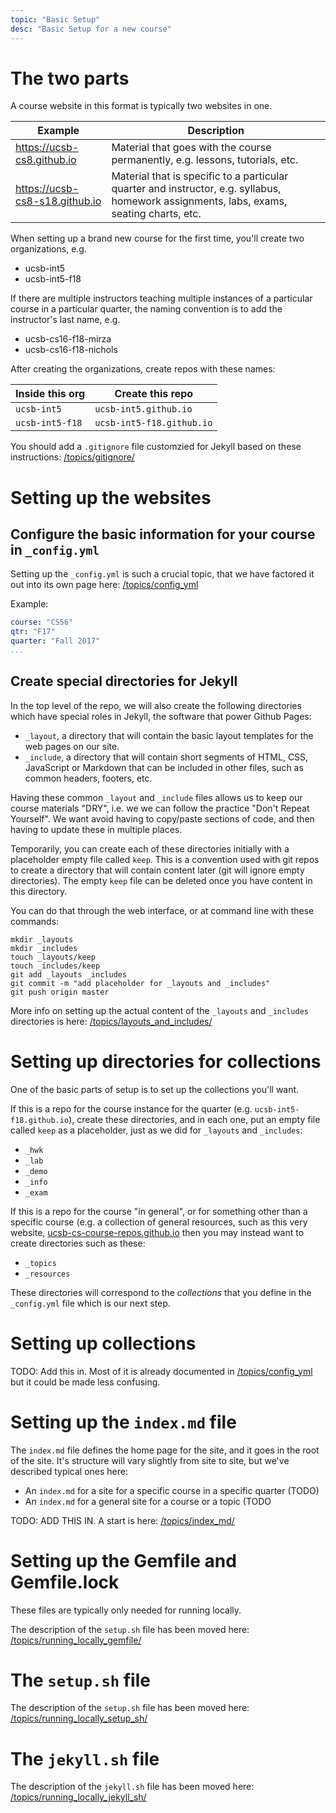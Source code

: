 ```yaml
---
topic: "Basic Setup"
desc: "Basic Setup for a new course"
---
```


# The two parts

A course website in this format is typically two websites in one.

| Example | Description |
|---------|-------------|
| <https://ucsb-cs8.github.io> | Material that goes with the course permanently, e.g. lessons, tutorials, etc. |
| <https://ucsb-cs8-s18.github.io> | Material that is specific to a particular quarter and instructor, e.g. syllabus, homework assignments, labs, exams, seating charts, etc. |

When setting up a brand new course for the first time, you'll create two organizations, e.g.

* ucsb-int5
* ucsb-int5-f18

If there are multiple instructors teaching multiple instances of a particular course in a particular quarter, the naming convention is to add the instructor's last name, e.g.

* ucsb-cs16-f18-mirza
* ucsb-cs16-f18-nichols

After creating the organizations, create repos with these names:

| Inside this org | Create this repo |
|-|-|
| `ucsb-int5` | `ucsb-int5.github.io` |
| `ucsb-int5-f18` | `ucsb-int5-f18.github.io` |

You should add a `.gitignore` file customzied for Jekyll based on these instructions: [/topics/gitignore/](/topics/gitignore/)

# Setting up the websites

## Configure the basic information for your course in `_config.yml`

Setting up the `_config.yml` is such a crucial topic, that we 
have factored it out into its own page here: [/topics/config_yml](/topics/config_yml/)

Example:

```yml
course: "CS56"
qtr: "F17"
quarter: "Fall 2017"
...
```

## Create special directories for Jekyll

In the top level of the repo, we will also create the following directories which have special roles in Jekyll, the software that power Github Pages:

* `_layout`, a directory that will contain the basic layout templates for the web pages on our site.
* `_include`, a directory that will contain short segments of HTML, CSS, JavaScript or Markdown that can be included in other files, such as common headers, footers, etc.  

Having these common `_layout` and `_include` files allows us to keep our course materials "DRY", i.e. we we can follow the practice "Don't Repeat Yourself".  We want avoid having to copy/paste sections of code, and then having to update these in multiple places.

Temporarily, you can create each of these directories initially with a placeholder empty file called `keep`.   This is a convention used with git repos to create a directory that will contain content later (git will ignore empty directories).    The empty `keep` file can be deleted once you have content in this directory.

You can do that through the web interface, or at command line with these commands:

```
mkdir _layouts
mkdir _includes
touch _layouts/keep
touch _includes/keep
git add _layouts _includes
git commit -m "add placeholder for _layouts and _includes"
git push origin master
```

More info on setting up the actual content of the `_layouts` and `_includes` directories is here: [/topics/layouts_and_includes/](/topics/layouts_and_includes/)


# Setting up directories for collections

One of the basic parts of setup is to set up the collections you'll want.

If this is a repo for the course instance for the quarter (e.g. `ucsb-int5-f18.github.io`), create these directories, and in each one, put an empty file called `keep`
as a placeholder, just as we did for `_layouts` and `_includes`:

* `_hwk`
* `_lab`
* `_demo`
* `_info`
* `_exam`

If this is a repo for the course "in general", or for something other than a specific course (e.g. a collection of general resources, such as this very website, [ucsb-cs-course-repos.github.io](/) then you may instead want to create directories such as these:

* `_topics`
* `_resources`

These directories will correspond to the *collections* that you define in the `_config.yml` file which is our next step.

# Setting up collections

TODO: Add this in.   Most of it is already documented in [/topics/config_yml](/topics/config_yml/) but it could be made less confusing.

# Setting up the `index.md` file

The `index.md` file defines the home page for the site, and it goes in the root of the site.  It's structure will vary slightly from site to site, but we've described typical ones here:

* An `index.md` for a site for a specific course in a specific quarter  (TODO)
* An `index.md` for a general site for a course or a topic (TODO

TODO: ADD THIS IN.   A start is here: [/topics/index_md/](/topics/index_md/)

# Setting up the Gemfile and Gemfile.lock

These files are typically only needed for running locally.

The description of the `setup.sh` file has been moved here: [/topics/running_locally_gemfile/](/topics/running_locally_gemfile/)

# The `setup.sh` file

The description of the `setup.sh` file has been moved here: [/topics/running_locally_setup_sh/](/topics/running_locally_setup_sh/)


# The `jekyll.sh` file

The description of the `jekyll.sh` file has been moved here: [/topics/running_locally_jekyll_sh/](/topics/running_locally_jekyll_sh/)

